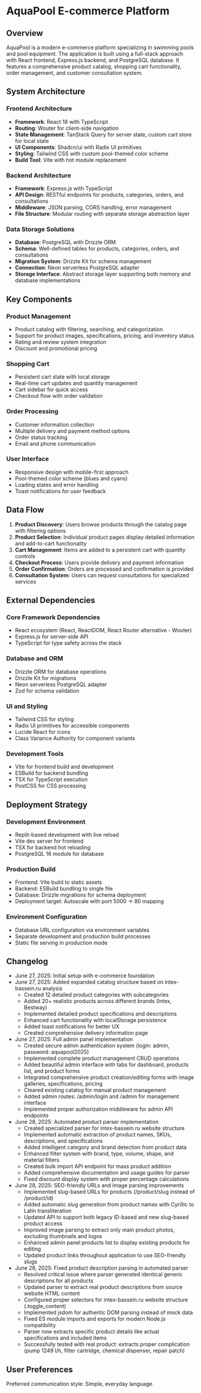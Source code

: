 # AquaPool E-commerce Platform

## Overview

AquaPool is a modern e-commerce platform specializing in swimming pools and pool equipment. The application is built using a full-stack approach with React frontend, Express.js backend, and PostgreSQL database. It features a comprehensive product catalog, shopping cart functionality, order management, and customer consultation system.

## System Architecture

### Frontend Architecture
- **Framework**: React 18 with TypeScript
- **Routing**: Wouter for client-side navigation
- **State Management**: TanStack Query for server state, custom cart store for local state
- **UI Components**: Shadcn/ui with Radix UI primitives
- **Styling**: Tailwind CSS with custom pool-themed color scheme
- **Build Tool**: Vite with hot module replacement

### Backend Architecture
- **Framework**: Express.js with TypeScript
- **API Design**: RESTful endpoints for products, categories, orders, and consultations
- **Middleware**: JSON parsing, CORS handling, error management
- **File Structure**: Modular routing with separate storage abstraction layer

### Data Storage Solutions
- **Database**: PostgreSQL with Drizzle ORM
- **Schema**: Well-defined tables for products, categories, orders, and consultations
- **Migration System**: Drizzle Kit for schema management
- **Connection**: Neon serverless PostgreSQL adapter
- **Storage Interface**: Abstract storage layer supporting both memory and database implementations

## Key Components

### Product Management
- Product catalog with filtering, searching, and categorization
- Support for product images, specifications, pricing, and inventory status
- Rating and review system integration
- Discount and promotional pricing

### Shopping Cart
- Persistent cart state with local storage
- Real-time cart updates and quantity management
- Cart sidebar for quick access
- Checkout flow with order validation

### Order Processing
- Customer information collection
- Multiple delivery and payment method options
- Order status tracking
- Email and phone communication

### User Interface
- Responsive design with mobile-first approach
- Pool-themed color scheme (blues and cyans)
- Loading states and error handling
- Toast notifications for user feedback

## Data Flow

1. **Product Discovery**: Users browse products through the catalog page with filtering options
2. **Product Selection**: Individual product pages display detailed information and add-to-cart functionality
3. **Cart Management**: Items are added to a persistent cart with quantity controls
4. **Checkout Process**: Users provide delivery and payment information
5. **Order Confirmation**: Orders are processed and confirmation is provided
6. **Consultation System**: Users can request consultations for specialized services

## External Dependencies

### Core Framework Dependencies
- React ecosystem (React, ReactDOM, React Router alternative - Wouter)
- Express.js for server-side API
- TypeScript for type safety across the stack

### Database and ORM
- Drizzle ORM for database operations
- Drizzle Kit for migrations
- Neon serverless PostgreSQL adapter
- Zod for schema validation

### UI and Styling
- Tailwind CSS for styling
- Radix UI primitives for accessible components
- Lucide React for icons
- Class Variance Authority for component variants

### Development Tools
- Vite for frontend build and development
- ESBuild for backend bundling
- TSX for TypeScript execution
- PostCSS for CSS processing

## Deployment Strategy

### Development Environment
- Replit-based development with live reload
- Vite dev server for frontend
- TSX for backend hot reloading
- PostgreSQL 16 module for database

### Production Build
- Frontend: Vite build to static assets
- Backend: ESBuild bundling to single file
- Database: Drizzle migrations for schema deployment
- Deployment target: Autoscale with port 5000 → 80 mapping

### Environment Configuration
- Database URL configuration via environment variables
- Separate development and production build processes
- Static file serving in production mode

## Changelog

- June 27, 2025: Initial setup with e-commerce foundation
- June 27, 2025: Added expanded catalog structure based on intex-bassein.ru analysis
  - Created 12 detailed product categories with subcategories
  - Added 20+ realistic products across different brands (Intex, Bestway)
  - Implemented detailed product specifications and descriptions
  - Enhanced cart functionality with localStorage persistence
  - Added toast notifications for better UX
  - Created comprehensive delivery information page
- June 27, 2025: Full admin panel implementation
  - Created secure admin authentication system (login: admin, password: aquapool2025)
  - Implemented complete product management CRUD operations
  - Added beautiful admin interface with tabs for dashboard, products list, and product forms
  - Integrated comprehensive product creation/editing forms with image galleries, specifications, pricing
  - Cleared existing catalog for manual product management
  - Added admin routes: /admin/login and /admin for management interface
  - Implemented proper authorization middleware for admin API endpoints
- June 28, 2025: Automated product parser implementation
  - Created specialized parser for intex-bassein.ru website structure
  - Implemented automatic extraction of product names, SKUs, descriptions, and specifications
  - Added intelligent category and brand detection from product data
  - Enhanced filter system with brand, type, volume, shape, and material filters
  - Created bulk import API endpoint for mass product addition
  - Added comprehensive documentation and usage guides for parser
  - Fixed discount display system with proper percentage calculations
- June 28, 2025: SEO-friendly URLs and image parsing improvements
  - Implemented slug-based URLs for products (/product/slug instead of /product/id)
  - Added automatic slug generation from product names with Cyrillic to Latin transliteration
  - Updated API to support both legacy ID-based and new slug-based product access
  - Improved image parsing to extract only main product photos, excluding thumbnails and logos
  - Enhanced admin panel products list to display existing products for editing
  - Updated product links throughout application to use SEO-friendly slugs
- June 28, 2025: Fixed product description parsing in automated parser
  - Resolved critical issue where parser generated identical generic descriptions for all products
  - Updated parser to extract real product descriptions from source website HTML content
  - Configured proper selectors for intex-bassein.ru website structure (.toggle_content)
  - Implemented jsdom for authentic DOM parsing instead of mock data
  - Fixed ES module imports and exports for modern Node.js compatibility
  - Parser now extracts specific product details like actual specifications and included items
  - Successfully tested with real product: extracts proper complication (pump 1249 l/h, filter cartridge, chemical dispenser, repair patch)

## User Preferences

Preferred communication style: Simple, everyday language.